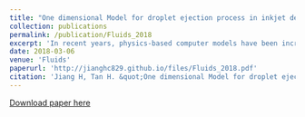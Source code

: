 ```yaml
---
title: "One dimensional Model for droplet ejection process in inkjet devices"
collection: publications
permalink: /publication/Fluids_2018
excerpt: 'In recent years, physics-based computer models have been increasingly applied to design the drop-on-demand (DOD) inkjet devices. The initial design stage for these devices often requires a fast turnaround time of computer models, because it usually involves a massive screening of a large number of design parameters. Thus, in the present study, a 1D model is developed to achieve the fast prediction of droplet ejection process from DOD devices, including the droplet breakup and coalescence. A popular 1D slender-jet method (Egger, 1994) is adopted in this study. The fluid dynamics in the nozzle region is described by a 2D axisymmetric unsteady Poiseuille flow model. Droplet formation and nozzle fluid dynamics are coupled, and hence solved together, to simulate the inkjet droplet ejection. The arbitrary Lagrangian–Eulerian method is employed to solve the governing equations. Numerical methods have been proposed to handle the breakup and coalescence of droplets. The proposed methods are implemented in an in-house developed MATLAB code. A series of validation examples have been carried out to evaluate the accuracy and the robustness of the proposed 1D model. Finally, a case study of the inkjet droplet ejection with different Ohnesorge number (Oh) is presented to demonstrate the capability of the proposed 1D model for DOD inkjet process. Our study has shown that 1D model can significantly reduce the computational time (usually less than one minute) yet with acceptable accuracy, which makes it very useful to explore the large parameter space of inkjet devices in a short amount of time.'
date: 2018-03-06
venue: 'Fluids'
paperurl: 'http://jianghc829.github.io/files/Fluids_2018.pdf'
citation: 'Jiang H, Tan H. &quot;One dimensional Model for droplet ejection process in inkjet devices.&quot; <i>Fluids</i>. 2018，3(2):28.'
---
```


[Download paper here](http://jianghc829.github.io/files/FLuids_2018.pdf)